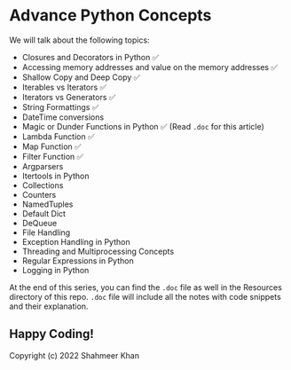 # Advance Python Concepts

We will talk about the following topics: 
- Closures and Decorators in Python 	:white_check_mark:
- Accessing memory addresses and value on the memory addresses 	:white_check_mark:
- Shallow Copy and Deep Copy 	:white_check_mark:
- Iterables vs Iterators 	:white_check_mark:
- Iterators vs Generators 	:white_check_mark:
- String Formattings  :white_check_mark:
- DateTime conversions 
- Magic or Dunder Functions in Python :white_check_mark: (Read `.doc` for this article)
- Lambda Function 	:white_check_mark:
- Map Function 	:white_check_mark:
- Filter Function 	:white_check_mark:
- Argparsers 
- Itertools in Python
- Collections
- Counters
- NamedTuples 
- Default Dict
- DeQueue
- File Handling 
- Exception Handling in Python
- Threading and Multiprocessing Concepts 
- Regular Expressions in Python 
- Logging in Python 

At the end of this series, you can find the `.doc` file as well in the Resources directory of this repo. `.doc` file will include all the notes with code snippets and their explanation.

Happy Coding! 
-
Copyright (c) 2022 Shahmeer Khan

